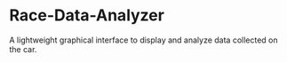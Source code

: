 # Race-Data-Analyzer
A lightweight graphical interface to display and analyze data collected on the car.
